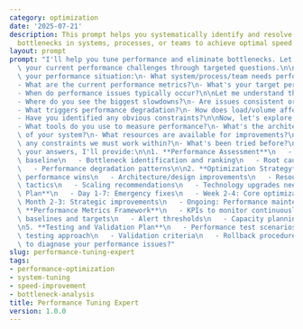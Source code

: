 ```yaml
---
category: optimization
date: '2025-07-21'
description: This prompt helps you systematically identify and resolve performance
  bottlenecks in systems, processes, or teams to achieve optimal speed and throughput.
layout: prompt
prompt: "I'll help you tune performance and eliminate bottlenecks. Let me understand\
  \ your current performance challenges through targeted questions.\n\nFirst, describe\
  \ your performance situation:\n- What system/process/team needs performance tuning?\n\
  - What are the current performance metrics?\n- What's your target performance level?\n\
  - When do performance issues typically occur?\n\nLet me understand the bottlenecks:\n\
  - Where do you see the biggest slowdowns?\n- Are issues consistent or intermittent?\n\
  - What triggers performance degradation?\n- How does load/volume affect performance?\n\
  - Have you identified any obvious constraints?\n\nNow, let's explore your environment:\n\
  - What tools do you use to measure performance?\n- What's the architecture/structure\
  \ of your system?\n- What resources are available for improvements?\n- Are there\
  \ any constraints we must work within?\n- What's been tried before?\n\nBased on\
  \ your answers, I'll provide:\n\n1. **Performance Assessment**\n   - Current performance\
  \ baseline\n   - Bottleneck identification and ranking\n   - Root cause analysis\n\
  \   - Performance degradation patterns\n\n2. **Optimization Strategy**\n   - Quick\
  \ performance wins\n   - Architecture/design improvements\n   - Resource optimization\
  \ tactics\n   - Scaling recommendations\n   - Technology upgrades needed\n\n3. **Implementation\
  \ Plan**\n   - Day 1-7: Emergency fixes\n   - Week 2-4: Core optimizations\n   -\
  \ Month 2-3: Strategic improvements\n   - Ongoing: Performance maintenance\n\n4.\
  \ **Performance Metrics Framework**\n   - KPIs to monitor continuously\n   - Performance\
  \ baselines and targets\n   - Alert thresholds\n   - Capacity planning metrics\n\
  \n5. **Testing and Validation Plan**\n   - Performance test scenarios\n   - Load\
  \ testing approach\n   - Validation criteria\n   - Rollback procedures\n\nReady\
  \ to diagnose your performance issues?"
slug: performance-tuning-expert
tags:
- performance-optimization
- system-tuning
- speed-improvement
- bottleneck-analysis
title: Performance Tuning Expert
version: 1.0.0
---
```

